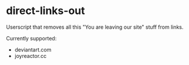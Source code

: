 # direct-links-out
Userscript that removes all this "You are leaving our site" stuff from links.

Currently supported:  
- deviantart.com
- joyreactor.cc
